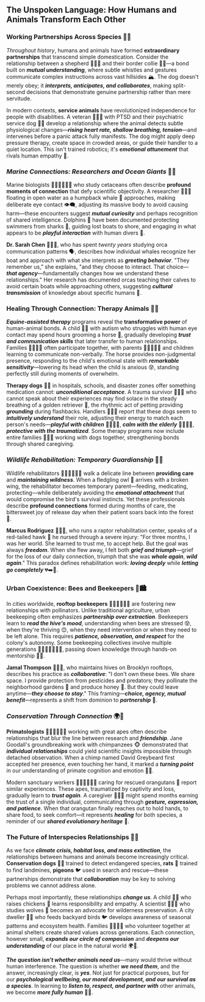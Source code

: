 ## The Unspoken Language: How Humans and Animals Transform Each Other

### **Working Partnerships Across Species** 🤝🐾

*Throughout history*, humans and animals have formed **extraordinary partnerships** that transcend simple domestication. Consider the relationship between a shepherd 👨🏽‍🌾 and their border collie 🐕‍🦺—a bond built on ***mutual understanding***, where subtle whistles and gestures communicate complex instructions across vast hillsides 🏔️. The dog doesn't merely obey; it ***interprets, anticipates, and collaborates***, making split-second decisions that demonstrate genuine partnership rather than mere servitude.

In modern contexts, **service animals** have revolutionized independence for people with disabilities. A veteran 👨🏿‍🦽 with PTSD and their psychiatric service dog 🐕‍🦺 develop a relationship where the animal detects subtle physiological changes—***rising heart rate, shallow breathing, tension***—and intervenes before a panic attack fully manifests. The dog might apply deep pressure therapy, create space in crowded areas, or guide their handler to a quiet location. This isn't trained robotics; it's ***emotional attunement*** that rivals human empathy 💙.

### ***Marine Connections: Researchers and Ocean Giants*** 🌊🐋

Marine biologists 👩🏼‍🔬👨🏾‍🔬 who study cetaceans often describe **profound moments of connection** that defy scientific objectivity. A researcher 👨🏽‍🔬 floating in open water as a humpback whale 🐋 approaches, making deliberate eye contact 👁️‍🗨️, adjusting its massive body to avoid causing harm—these encounters suggest ***mutual curiosity*** and perhaps recognition of shared intelligence. Dolphins 🐬 have been documented protecting swimmers from sharks 🦈, guiding lost boats to shore, and engaging in what appears to be ***playful interaction*** with human divers 🤿.

**Dr. Sarah Chen** 👩🏻‍🔬, who has spent *twenty years* studying orca communication patterns 🗣️, describes how individual whales recognize her boat and approach with what she interprets as ***greeting behavior***. "They remember us," she explains, "and they choose to interact. That choice—***that agency***—fundamentally changes how we understand these relationships." Her research has documented orcas teaching their calves to avoid certain boats while approaching others, suggesting ***cultural transmission*** of knowledge about specific humans 🧠.

### **Healing Through Connection: Therapy Animals** 💚🐴

***Equine-assisted therapy*** programs reveal the **transformative power** of human-animal bonds. A child 👧🏽 with autism who struggles with human eye contact may spend hours grooming a horse 🐴, gradually developing ***trust and communication skills*** that later transfer to human relationships. Families 👨‍👩‍👧‍👦 often participate together, with parents 👨🏻‍🤝‍👨🏾 and children learning to communicate non-verbally. The horse provides non-judgmental presence, responding to the child's emotional state with ***remarkable sensitivity***—lowering its head when the child is anxious 😰, standing perfectly still during moments of overwhelm.

**Therapy dogs** 🐕‍🦺 in hospitals, schools, and disaster zones offer something medication cannot: ***unconditional acceptance***. A trauma survivor 👨🏼‍🦰 who cannot speak about their experiences may find solace in the steady breathing of a golden retriever 🦮, the rhythmic act of petting providing ***grounding*** during flashbacks. Handlers 👩🏾‍⚕️ report that these dogs seem to ***intuitively understand*** their role, adjusting their energy to match each person's needs—***playful with children*** 👧🏻👦🏽, ***calm with the elderly*** 👴🏽👵🏼, ***protective with the traumatized***. Some therapy programs now include entire families 👨‍👩‍👧 working with dogs together, strengthening bonds through shared caregiving.

### ***Wildlife Rehabilitation: Temporary Guardianship*** 🦉🏥

Wildlife rehabilitators 👨🏻‍⚕️👩🏽‍⚕️ walk a delicate line between **providing care** and ***maintaining wildness***. When a fledgling owl 🦉 arrives with a broken wing, the rehabilitator becomes temporary parent—feeding, medicating, protecting—while deliberately avoiding the ***emotional attachment*** that would compromise the bird's survival instincts. Yet these professionals describe **profound connections** formed during months of care, the bittersweet joy of release day when their patient soars back into the forest 🌲.

**Marcus Rodriguez** 👨🏾‍⚕️, who runs a raptor rehabilitation center, speaks of a red-tailed hawk 🦅 he nursed through a severe injury: "For three months, I was her world. She learned to trust me, to accept help. But the goal was always ***freedom***. When she flew away, I felt both ***grief and triumph***—grief for the loss of our daily connection, triumph that she was ***whole again***, ***wild again***." This paradox defines rehabilitation work: ***loving deeply*** while ***letting go completely*** 💔➡️💚.

### **Urban Coexistence: Bees and Beekeepers** 🐝🏙️

In cities worldwide, **rooftop beekeepers** 👨🏿‍🌾👩🏼‍🌾 are fostering new relationships with pollinators. Unlike traditional agriculture, urban beekeeping often emphasizes ***partnership over extraction***. Beekeepers learn to ***read the hive's mood***, understanding when bees are stressed 😰, when they're thriving 😊, when they need intervention or when they need to be left alone. This requires ***patience, observation, and respect*** for the colony's autonomy. Some beekeeping collectives involve multiple generations 👴🏻👨🏻‍🦱👦🏻, passing down knowledge through hands-on mentorship 🤝🏻.

**Jamal Thompson** 👨🏽‍🌾, who maintains hives on Brooklyn rooftops, describes his practice as ***collaborative***: "I don't own these bees. We share space. I provide protection from pesticides and predators; they pollinate the neighborhood gardens 🌻 and produce honey 🍯. But they could leave anytime—***they choose to stay***." This framing—***choice, agency, mutual benefit***—represents a shift from dominion to ***partnership*** 🤝.

### ***Conservation Through Connection*** 🌍🦍

**Primatologists** 👩🏻‍🔬👨🏼‍🔬 working with great apes often describe relationships that blur the line between research and ***friendship***. Jane Goodall's groundbreaking work with chimpanzees 🐵 demonstrated that ***individual relationships*** could yield scientific insights impossible through detached observation. When a chimp named David Greybeard first accepted her presence, even touching her hand, it marked a ***turning point*** in our understanding of primate cognition and emotion 🧠💚.

Modern sanctuary workers 👨🏾‍🔬👩🏽‍🔬 caring for rescued orangutans 🦧 report similar experiences. These apes, traumatized by captivity and loss, gradually learn to ***trust again***. A caregiver 👩🏿‍🔬 might spend months earning the trust of a single individual, communicating through ***gesture, expression, and patience***. When that orangutan finally reaches out to hold hands, to share food, to seek comfort—it represents ***healing*** for both species, a reminder of our ***shared evolutionary heritage*** 🌳.

### **The Future of Interspecies Relationships** 🔮🐾

As we face ***climate crisis, habitat loss, and mass extinction***, the relationships between humans and animals become increasingly critical. **Conservation dogs** 🐕‍🦺 trained to detect endangered species, **rats** 🐀 trained to find landmines, **pigeons** 🐦 used in search and rescue—these partnerships demonstrate that ***collaboration*** may be key to solving problems we cannot address alone.

Perhaps most importantly, these relationships ***change us***. A child 👦🏻 who raises chickens 🐔 learns responsibility and empathy. A scientist 👨🏽‍🔬 who studies wolves 🐺 becomes an advocate for wilderness preservation. A city dweller 👩🏾 who feeds backyard birds 🐦 develops awareness of seasonal patterns and ecosystem health. Families 👨‍👩‍👧‍👦 who volunteer together at animal shelters create shared values across generations. Each connection, however small, ***expands our circle of compassion*** and ***deepens our understanding*** of our place in the natural world 🌍💚.

***The question isn't whether animals need us***—many would thrive without human interference. The question is whether ***we need them***, and the answer, increasingly clear, is ***yes***. Not just for practical purposes, but for our ***psychological wellbeing, our moral development, and our survival as a species***. In learning to ***listen to, respect, and partner with*** other animals, we become ***more fully human*** 🤝🌟.
